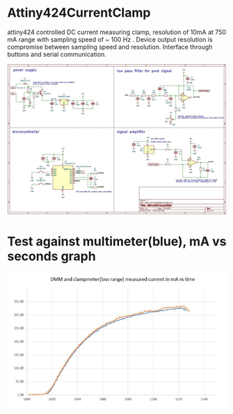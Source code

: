 # Attiny424CurrentClamp
attiny424 controlled DC current measuring clamp, resolution of 10mA at 750 mA range with sampling speed of ~ 100 Hz . Device output resolution is compromise between sampling speed and resolution. Interface through buttons and serial communication.

![schematic](https://github.com/aWanha/Attiny424CurrentClamp/blob/main/schematic.JPG)
# Test against multimeter(blue), mA vs seconds graph
![schematic](https://github.com/aWanha/Attiny424CurrentClamp/blob/main/linearity.JPG)
